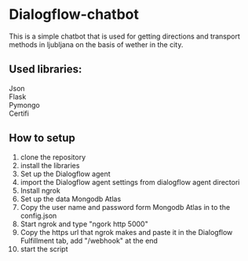 # Dialogflow-chatbot
This is a simple chatbot that is used for getting directions and transport methods in ljubljana on the basis of wether in the city.

## Used libraries:

  Json   
  Flask      
  Pymongo   
  Certifi  
  
## How to setup

  1. clone the repository  
  2. install the libraries  
  3. Set up the Dialogflow agent  
  4. import the Dialogflow agent settings from dialogflow agent directori  
  5. Install ngrok  
  6. Set up the data Mongodb Atlas
  7. Copy the user name and password  form Mongodb Atlas in to the config.json 
  8. Start ngrok and type "ngork http 5000" 
  9. Copy the https url that ngrok makes and paste it in the Dialogflow Fulfillment tab, add "/webhook" at the end
  10. start the script 
